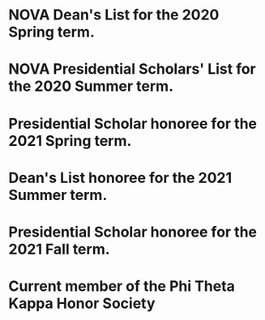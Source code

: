 # NOVA Dean's List for the 2020 Spring term.
# NOVA Presidential Scholars' List for the 2020 Summer term.
# Presidential Scholar honoree for the 2021 Spring term.
# Dean's List honoree for the 2021 Summer term.
# Presidential Scholar honoree for the 2021 Fall term.
# Current member of the Phi Theta Kappa Honor Society
